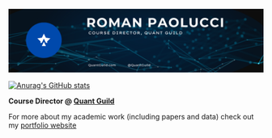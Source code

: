 ![](banner.png)



[![Anurag's GitHub stats](https://github-readme-stats.vercel.app/api?username=RomanMichaelPaolucci)](https://github.com/RomanMichaelPaolucci/github-readme-stats)

<b> Course Director @ <a href="https://quantguild.com"> Quant Guild <a/> </b>

For more about my academic work (including papers and data) check out my <a href="https://romanpaolucci.com"> portfolio website </a>
  

